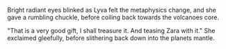 Bright radiant eyes blinked as Lyva felt the metaphysics change, and she gave a rumbling chuckle, before coiling back towards the volcanoes core.    

"That is a very good gift, I shall treasure it. And teasing Zara with it." She exclaimed gleefully, before slithering back down into the planets mantle.
